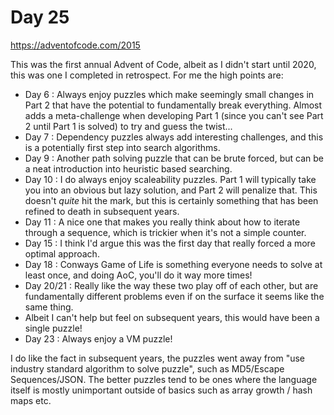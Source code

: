 # Day 25

https://adventofcode.com/2015

This was the first annual Advent of Code, albeit as I didn't start until 2020, this was one I completed in retrospect.  For me the high points are:

- Day 6     : Always enjoy puzzles which make seemingly small changes in Part 2 that have the potential to fundamentally break everything.  Almost adds a meta-challenge when developing Part 1 (since you can't see Part 2 until Part 1 is solved) to try and guess the twist...
- Day 7     : Dependency puzzles always add interesting challenges, and this is a potentially first step into search algorithms.
- Day 9     : Another path solving puzzle that can be brute forced, but can be a neat introduction into heuristic based searching.
- Day 10    : I do always enjoy scaleability puzzles.  Part 1 will typically take you into an obvious but lazy solution, and Part 2 will penalize that.  This doesn't *quite* hit the mark, but this is certainly something that has been refined to death in subsequent years.
- Day 11    : A nice one that makes you really think about how to iterate through a sequence, which is trickier when it's not a simple counter.
- Day 15    : I think I'd argue this was the first day that really forced a more optimal approach.
- Day 18    : Conways Game of Life is something everyone needs to solve at least once, and doing AoC, you'll do it way more times!
- Day 20/21 : Really like the way these two play off of each other, but are fundamentally different problems even if on the surface it seems like the same thing.
-   Albeit I can't help but feel on subsequent years, this would have been a single puzzle!
- Day 23    : Always enjoy a VM puzzle!

I do like the fact in subsequent years, the puzzles went away from "use industry standard algorithm to solve puzzle", such as MD5/Escape Sequences/JSON.  The better puzzles tend to be ones where the language itself is mostly unimportant outside of basics such as array growth / hash maps etc.
